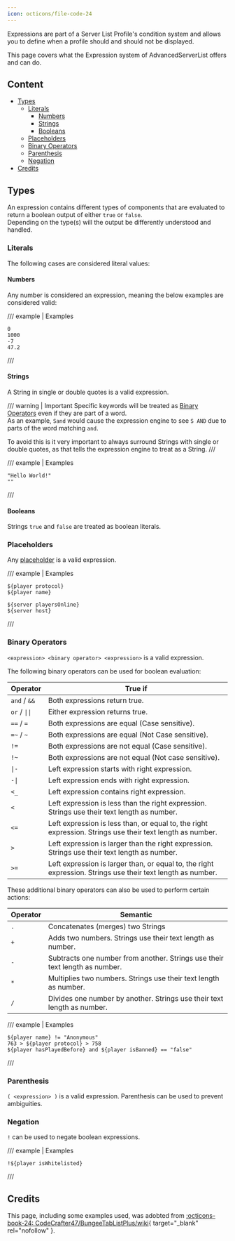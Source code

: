 ```yaml
---
icon: octicons/file-code-24
---
```


Expressions are part of a Server List Profile's condition system and allows you to define when a profile should and should not be displayed.

This page covers what the Expression system of AdvancedServerList offers and can do.

## Content

- [Types](#types)
    - [Literals](#literals)
        - [Numbers](#numbers)
        - [Strings](#strings)
        - [Booleans](#booleans)
    - [Placeholders](#placeholders)
    - [Binary Operators](#binary-operators)
    - [Parenthesis](#parenthesis)
    - [Negation](#negation)
- [Credits](#credits)

## Types

An expression contains different types of components that are evaluated to return a boolean output of either `true` or `false`.  
Depending on the type(s) will the output be differently understood and handled.

### Literals

The following cases are considered literal values:

#### Numbers

Any number is considered an expression, meaning the below examples are considered valid:

/// example | Examples
```shell
0
1000
-7
47.2
```
///

#### Strings

A String in single or double quotes is a valid expression.

/// warning | Important
Specific keywords will be treated as [Binary Operators](#binary-operators) even if they are part of a word.  
As an example, `Sand` would cause the expression engine to see `S AND` due to parts of the word matching `and`.

To avoid this is it very important to always surround Strings with single or double quotes, as that tells the expression engine to treat as a String.
///

/// example | Examples
```shell
"Hello World!"
""
```
///

#### Booleans

Strings `true` and `false` are treated as boolean literals.

### Placeholders

Any [placeholder](placeholders.md) is a valid expression.

/// example | Examples
```shell
${player protocol}
${player name}

${server playersOnline}
${server host}
```
///

### Binary Operators

`<expression> <binary operator> <expression>` is a valid expression.

The following binary operators can be used for boolean evaluation:

| Operator      | True if                                                                                                     |
|---------------|-------------------------------------------------------------------------------------------------------------|
| `and` / `&&`  | Both expressions return true.                                                                               |
| `or` / `\|\|` | Either expression returns true.                                                                             |
| `==` / `=`    | Both expressions are equal (Case sensitive).                                                                |
| `=~` / `~`    | Both expressions are equal (Not Case sensitive).                                                            |
| `!=`          | Both expressions are not equal (Case sensitive).                                                            |
| `!~`          | Both expressions are not equal (Not case sensitive).                                                        |
| `\|-`         | Left expression starts with right expression.                                                               |
| `-\|`         | Left expression ends with right expression.                                                                 |
| `<_`          | Left expression contains right expression.                                                                  |
| `<`           | Left expression is less than the right expression. Strings use their text length as number.                 |
| `<=`          | Left expression is less than, or equal to, the right expression. Strings use their text length as number.   |
| `>`           | Left expression is larger than the right expression. Strings use their text length as number.               |
| `>=`          | Left expression is larger than, or equal to, the right expression. Strings use their text length as number. |

These additional binary operators can also be used to perform certain actions:

| Operator | Semantic                                                                    |
|----------|-----------------------------------------------------------------------------|
| `.`      | Concatenates (merges) two Strings                                           |
| `+`      | Adds two numbers. Strings use their text length as number.                  |
| `-`      | Subtracts one number from another. Strings use their text length as number. |
| `*`      | Multiplies two numbers. Strings use their text length as number.            |
| `/`      | Divides one number by another. Strings use their text length as number.     |

/// example | Examples
```shell
${player name} != "Anonymous"
763 > ${player protocol} > 758
${player hasPlayedBefore} and ${player isBanned} == "false"
```
///

### Parenthesis

`( <expression> )` is a valid expression.
Parenthesis can be used to prevent ambiguities.

### Negation

`!` can be used to negate boolean expressions.

/// example | Examples
```shell
!${player isWhitelisted}
```
///

## Credits

This page, including some examples used, was adobted from [:octicons-book-24: CodeCrafter47/BungeeTabListPlus/wiki](https://github.com/CodeCrafter47/BungeeTabListPlus/wiki/Expressions){ target="_blank" rel="nofollow" }.